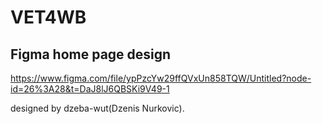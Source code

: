 # VET4WB

## Figma home page design

https://www.figma.com/file/ypPzcYw29ffQVxUn858TQW/Untitled?node-id=26%3A28&t=DaJ8lJ6QBSKi9V49-1

designed by dzeba-wut(Dzenis Nurkovic).
